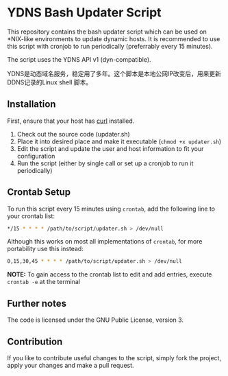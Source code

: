 # YDNS Bash Updater Script

This repository contains the bash updater script which can be used on *NIX-like environments to update dynamic hosts. It is recommended to use this script with cronjob to run periodically (preferrably every 15 minutes).

The script uses the YDNS API v1 (dyn-compatible).

YDNS是动态域名服务，稳定用了多年。这个脚本是本地公网IP改变后，用来更新DDNS记录的Linux shell 脚本。

## Installation

First, ensure that your host has [curl](http://curl.haxx.se) installed.

1. Check out the source code (updater.sh)
2. Place it into desired place and make it executable (`chmod +x updater.sh`)
3. Edit the script and update the user and host information to fit your configuration
4. Run the script (either by single call or set up a cronjob to run it periodically)

## Crontab Setup

To run this script every 15 minutes using `crontab`, add the following line to your crontab list:

```bash
*/15 * * * * /path/to/script/updater.sh > /dev/null
```

Although this works on most all implementations of `crontab`, for more portability use this instead:

```bash
0,15,30,45 * * * * /path/to/script/updater.sh > /dev/null
````

**NOTE:** To gain access to the crontab list to edit and add entries, execute `crontab -e` at the terminal

## Further notes

The code is licensed under the GNU Public License, version 3.

## Contribution

If you like to contribute useful changes to the script, simply fork the project, apply your changes and make a pull request.
